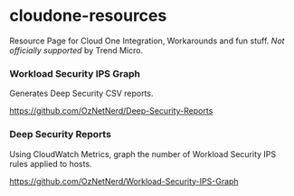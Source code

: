 # cloudone-resources
Resource Page for Cloud One Integration, Workarounds and fun stuff. *Not officially supported* by Trend Micro.

### Workload Security IPS Graph
Generates Deep Security CSV reports.

https://github.com/OzNetNerd/Deep-Security-Reports

### Deep Security Reports
Using CloudWatch Metrics, graph the number of Workload Security IPS rules applied to hosts.

https://github.com/OzNetNerd/Workload-Security-IPS-Graph
